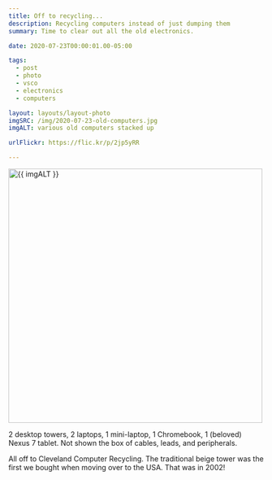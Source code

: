 ```yaml
---
title: Off to recycling...
description: Recycling computers instead of just dumping them
summary: Time to clear out all the old electronics.

date: 2020-07-23T00:00:01.00-05:00

tags:
  - post
  - photo
  - vsco
  - electronics
  - computers

layout: layouts/layout-photo
imgSRC: /img/2020-07-23-old-computers.jpg
imgALT: various old computers stacked up

urlFlickr: https://flic.kr/p/2jp5yRR

---
```

<p><img class="u-photo img-polaroid" src="{{ imgSRC }}" alt="{{ imgALT }}" width="500" height="500"></p>

2 desktop towers, 2 laptops, 1 mini-laptop, 1 Chromebook, 1 (beloved) Nexus 7 tablet. Not shown the box of cables, leads, and peripherals.

All off to Cleveland Computer Recycling. The traditional beige tower was the first we bought when moving over to the USA. That was in 2002!
